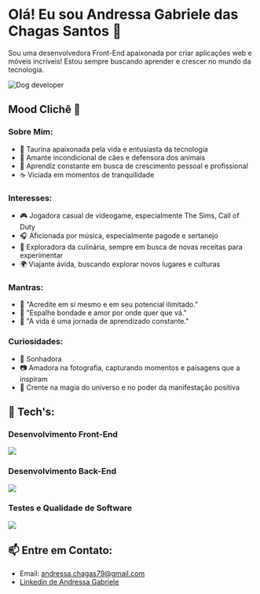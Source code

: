 # Olá! Eu sou Andressa Gabriele das Chagas Santos 👋
Sou uma desenvolvedora Front-End apaixonada por criar aplicações web e móveis incríveis! Estou sempre buscando aprender e crescer no mundo da tecnologia.

![Dog developer](https://media.giphy.com/media/SwImQhtiNA7io/giphy.gif)

## Mood Clichê 🌈

### Sobre Mim:

- 🌼 Taurina apaixonada pela vida e entusiasta da tecnologia
- 🐶 Amante incondicional de cães e defensora dos animais
- 🌱 Aprendiz constante em busca de crescimento pessoal e profissional
- ☕ Viciada em momentos de tranquilidade

### Interesses:

- 🎮 Jogadora casual de videogame, especialmente The Sims, Call of Duty
- 🎧 Aficionada por música, especialmente pagode e sertanejo
- 🍳 Exploradora da culinária, sempre em busca de novas receitas para experimentar
- 🌍 Viajante ávida, buscando explorar novos lugares e culturas

### Mantras:

- 🌟 "Acredite em si mesmo e em seu potencial ilimitado."
- 🌈 "Espalhe bondade e amor por onde quer que vá."
- 🌱 "A vida é uma jornada de aprendizado constante."

### Curiosidades:

- 🚀 Sonhadora
- 📷 Amadora na fotografia, capturando momentos e paisagens que a inspiram
- 🌟 Crente na magia do universo e no poder da manifestação positiva          

## 🚀 Tech's:

<p align="center">
  <h3>Desenvolvimento Front-End</h1> 
  <a href="https://skillicons.dev">
    <img src="https://skillicons.dev/icons?i=react,nextjs,vue,ts,js,tailwind" />
  </a>
</p>

<p align="center">
  <h3>Desenvolvimento Back-End</h1> 
  <a href="https://skillicons.dev">
    <img src="https://skillicons.dev/icons?i=nodejs,express,mongodb,nestjs" />
  </a>
</p>

<p align="center">
  <h3>Testes e Qualidade de Software</h1> 
  <a href="https://skillicons.dev">
    <img src="https://skillicons.dev/icons?i=cypress,jest" />
  </a>
</p>


## 📫 Entre em Contato:

- Email: andressa.chagas79@gmail.com
- [Linkedin de Andressa Gabriele](https://www.linkedin.com/in/andressa-gabriele/)

